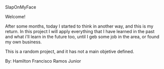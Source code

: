 SlapOnMyFace

Welcome!

After some months, today I started to think in another way, and this is my return. In this project I will apply everything that I have learned in the past and what i'll learn in the future too, until I geb some job in the area, or found my own business.

This is a random project, and it has not a main objetive defined.

By: Hamilton Francisco Ramos Junior